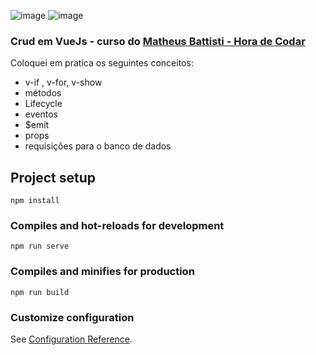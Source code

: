 ![image](https://user-images.githubusercontent.com/83733895/179429925-9c464770-f0c9-4f3e-b0df-6926e6c4e40d.png)
![image](https://user-images.githubusercontent.com/83733895/179429952-cd58d34d-038c-4ad5-9af3-ee2ff50edeaf.png)

### Crud em VueJs - curso do [Matheus Battisti - Hora de Codar](https://youtube.com/playlist?list=PLnDvRpP8BnezDglaAvtWgQXzsOmXUuRHL)
Coloquei em pratica os seguintes conceitos:
- v-if , v-for, v-show
- métodos
- Lifecycle
- eventos
- $emit
- props
- requisições para o banco de dados

## Project setup
```
npm install
```

### Compiles and hot-reloads for development
```
npm run serve
```

### Compiles and minifies for production
```
npm run build
```

### Customize configuration
See [Configuration Reference](https://cli.vuejs.org/config/).
